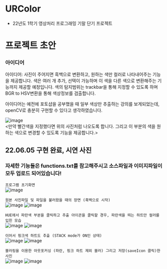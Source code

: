 # URColor
- 22년도 1학기 영상처리 프로그래밍 기말 단기 프로젝트

# 프로젝트 초안
### 아이디어
아이디어: 사진이 주어지면 흑백으로 변환하고, 원하는 색만 컬러로 나타내어주는 기능을 제공합니다. 색은 여러 개 추가, 선택이 가능하며 이 색을 다른 색으로 변환해주는 기능까지 제공할 예정입니다.
색의 탐지범위는 trackbar을 통해 지정할 수 있도록 하며 BGR to HSV변환을 통해 색상정보를 검출합니다.

아이디어는 예전에 포토샵을 공부했을 때 일부 색상만 추출하는 강의를 보게되었는데, openCV로 충분히 구현할 수 있다고 생각하였습니다.

![image](https://user-images.githubusercontent.com/46768743/171196838-27cf55f7-e5de-4fa7-9111-f1a06ef9e98e.png)  
<만약 빨간색을 지정했다면 위의 사진처럼 나오도록 합니다. 그리고 이 부분의 색을 원하는 색으로 변경할 수 있도록 기능을 제공합니다.>


## 22.06.05 구현 완료, 시연 사진
### 자세한 기능들은 functions.txt를 참고해주시고 소스파일과 이미지파일이 모두 업로드 되어있습니다!

`프로그램 초기화면`  
![image](https://user-images.githubusercontent.com/46768743/172040645-60f8c9d7-d240-4a52-a532-c3ec24278c8d.png)

`원본 사진파일 및 파일을 불러왔을 때의 장면 (흑백으로 시작)`  
![image](https://user-images.githubusercontent.com/46768743/172040668-07cd63d2-91df-493a-bab2-4cab6cbadb4d.png)
![image](https://user-images.githubusercontent.com/46768743/172040669-48967845-84e0-489a-8ed2-978ec046697c.png)


`HUE에서 파란색 부분을 클릭하고 추출 아이콘을 클릭할 경우, 파란색을 띄는 하트만 컬러를 입힌 모습`    
![image](https://user-images.githubusercontent.com/46768743/172040710-004eb586-ebcd-415e-a8c4-5e3d5882b623.png)
![image](https://user-images.githubusercontent.com/46768743/172040712-4c336694-b2d0-4a0d-8174-eebe746d259a.png)

`이어서 핑크색 하트도 추출 (STACK mode가 ON인 상태)`    
![image](https://user-images.githubusercontent.com/46768743/172040734-f9ab8887-cb9e-4857-a363-2c12becf2d58.png)
![image](https://user-images.githubusercontent.com/46768743/172040737-6d16f486-f836-4737-8ed3-9f74751387a0.png)

`블러링을 이용한 아웃포커싱 (파란, 핑크 하트 제외 블러) 그리고 저장(saveIcon 클릭)한 사진`  
![image](https://user-images.githubusercontent.com/46768743/172040773-e5015e03-e7d1-42d7-8c6f-15c7c361d2bf.png)
![image](https://user-images.githubusercontent.com/46768743/172040775-4743e5e2-5058-4fb4-a905-a4bcc31abb96.png)


